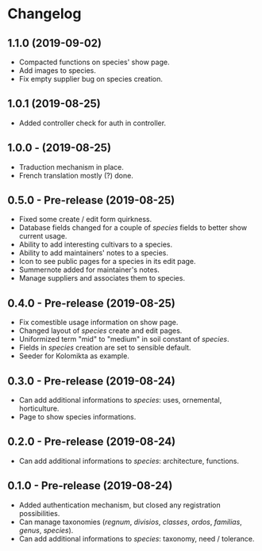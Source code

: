 # Changelog

## 1.1.0 (2019-09-02)
- Compacted functions on species' show page.
- Add images to species.
- Fix empty supplier bug on species creation.

## 1.0.1 (2019-08-25)
- Added controller check for auth in controller.

## 1.0.0 - (2019-08-25)
- Traduction mechanism in place.
- French translation mostly (?) done.

## 0.5.0 - Pre-release (2019-08-25)
- Fixed some create / edit form quirkness.
- Database fields changed for a couple of _species_ fields to better show current usage.
- Ability to add interesting cultivars to a species.
- Ability to add maintainers' notes to a species.
- Icon to see public pages for a species in its edit page.
- Summernote added for maintainer's notes.
- Manage suppliers and associates them to species.

## 0.4.0 - Pre-release (2019-08-25)
- Fix comestible usage information on show page.
- Changed layout of _species_ create and edit pages.
- Uniformized term "mid" to "medium" in soil constant of _species_.
- Fields in _species_ creation are set to sensible default.
- Seeder for Kolomikta as example.

## 0.3.0 - Pre-release (2019-08-24)

- Can add additional informations to _species_: uses, ornemental, horticulture.
- Page to show species informations.

## 0.2.0 - Pre-release (2019-08-24)

- Can add additional informations to _species_: architecture, functions.

## 0.1.0 - Pre-release (2019-08-24)

- Added authentication mechanism, but closed any registration possibilities.
- Can manage taxonomies (_regnum_, _divisios_, _classes_, _ordos_, _familias_, _genus_, _species_).
- Can add additional informations to _species_: taxonomy, need / tolerance.
